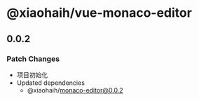 # @xiaohaih/vue-monaco-editor

## 0.0.2

### Patch Changes

- 项目初始化
- Updated dependencies
  - @xiaohaih/monaco-editor@0.0.2
